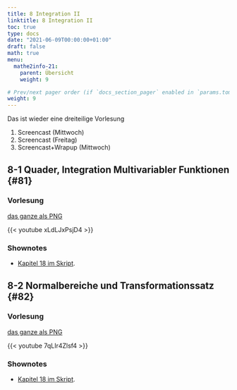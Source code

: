 ```yaml
---
title: 8 Integration II
linktitle: 8 Integration II
toc: true
type: docs
date: "2021-06-09T00:00:00+01:00"
draft: false
math: true
menu:
  mathe2info-21:
    parent: Übersicht
    weight: 9

# Prev/next pager order (if `docs_section_pager` enabled in `params.toml`)
weight: 9
---
```


Das ist wieder eine dreiteilige Vorlesung

1. Screencast (Mittwoch)
2. Screencast (Freitag)
3. Screencast+Wrapup (Mittwoch)

##  8-1 Quader, Integration Multivariabler Funktionen {#81}

### Vorlesung
[das ganze als PNG](../files/8-1-lecture.png)

{{< youtube xLdLJxPsjD4 >}}

### Shownotes

 * [Kapitel 18 im Skript](https://paperhive.org/documents/items/lsDNlcIGTmHL?a=d:7kgEp_HYDdne).

##  8-2 Normalbereiche und Transformationssatz {#82}

### Vorlesung
[das ganze als PNG](../files/8-2-lecture.png)

{{< youtube 7qLIr4Zlsf4 >}}

### Shownotes

 * [Kapitel 18 im Skript](https://paperhive.org/documents/items/lsDNlcIGTmHL?a=s:yud_mCu8c2V1).


<!--
## 8-3 Transformationssatz und Polarkoordinaten

[das ganze als PNG](../files/8-3-lecture.png)

{{< youtube PFTo1CXbVuc >}}

### Shownotes

 * [Kapitel 18 im Skript](https://paperhive.org/documents/items/Q5_T1IK-vd5c?a=s:ZXMh5ja_wlDW).

 * Die [Umkehrung der Transformation in Polarkoordinaten](https://de.wikipedia.org/wiki/Polarkoordinaten#Umrechnung_von_kartesischen_Koordinaten_in_Polarkoordinaten).
 * Ein gegl&uuml;cktes Bild der Kugelkoordinaten:

<a title="Ag2gaeh / CC BY-SA (https://creativecommons.org/licenses/by-sa/4.0)" href="https://commons.wikimedia.org/wiki/File:Kugelkoord-def.svg"><img width="256" alt="Kugelkoord-def" src="https://upload.wikimedia.org/wikipedia/commons/thumb/6/69/Kugelkoord-def.svg/256px-Kugelkoord-def.svg.png"></a>

<!--
## Wrapup Differenzierbarkeit

{{< youtube QFlv5SBfQ6w >}}
-->
